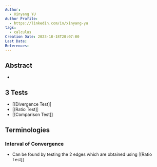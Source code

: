 ```yaml
---
Author:
  - Xinyang YU
Author Profile:
  - https://linkedin.com/in/xinyang-yu
tags:
  - calculus
Creation Date: 2023-10-18T20:07:00
Last Date: 
References:
---
```

## Abstract
- 

## 3 Tests
- [[Divergence Test]]
- [[Ratio Test]]
- [[Comparison Test]]

## Terminologies
### Interval of Convergence
- Can be found by testing the 2 edges which are obtained using [[Ratio Test]]